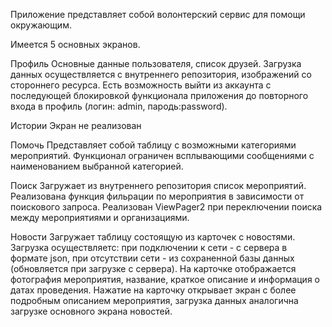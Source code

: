 Приложение представляет собой волонтерский сервис для помощи окружающим.

Имеется 5 основных экранов.

Профиль
Основные данные пользователя, список друзей. Загрузка данных осуществляется с внутреннего репозитория, изображений со стороннего ресурса.
Есть возможность выйти из аккаунта с последующей блокировкой функционала приложения до повторного входа в профиль (логин: admin, пародь:password).

Истории
Экран не реализован

Помочь
Представляет собой таблицу с возможными категориями мероприятий. Функционал ограничен всплывающими сообщениями с наименованием выбранной категорией.

Поиск
Загружает из внутреннего репозитория список мероприятий. Реализована функция фильрации по мероприятия в зависимости от поискового запроса. 
Реализован ViewPager2 при переключении поиска между мероприятиями и организациями.

Новости
Загружает таблицу состоящую из карточек с новостями. 
Загрузка осуществляетс: при подключении к сети - с сервера в формате json, при отсутствии сети - из сохраненной базы данных (обновляется при загрузке с сервера).
На карточке отображается фотография мероприятия, название, краткое описание и информация о датах проведения.
Нажатие на карточку открывает экран с более подробным описанием мероприятия, загрузка данных аналогична загрузке основного экрана новостей.
